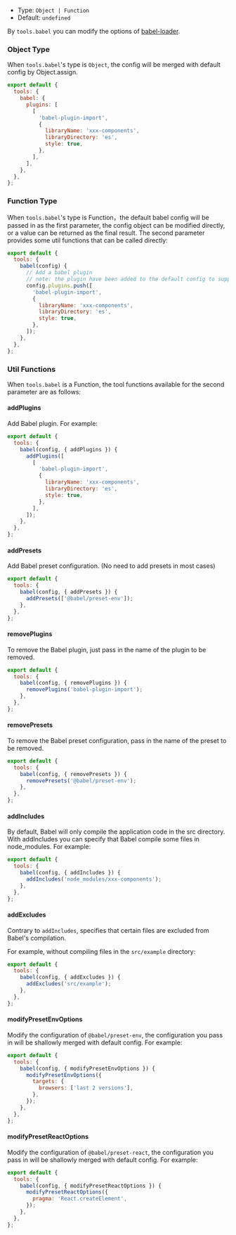 - Type: `Object | Function`
- Default: `undefined`

By `tools.babel` you can modify the options of [babel-loader](https://github.com/babel/babel-loader).

### Object Type

When `tools.babel`'s type is `Object`, the config will be merged with default config by Object.assign.

```js
export default {
  tools: {
    babel: {
      plugins: [
        [
          'babel-plugin-import',
          {
            libraryName: 'xxx-components',
            libraryDirectory: 'es',
            style: true,
          },
        ],
      ],
    },
  },
};
```

### Function Type

When `tools.babel`'s type is Function，the default babel config will be passed in as the first parameter, the config object can be modified directly, or a value can be returned as the final result. The second parameter provides some util functions that can be called directly:

```js
export default {
  tools: {
    babel(config) {
      // Add a babel plugin
      // note: the plugin have been added to the default config to support antd load on demand
      config.plugins.push([
        'babel-plugin-import',
        {
          libraryName: 'xxx-components',
          libraryDirectory: 'es',
          style: true,
        },
      ]);
    },
  },
};
```

### Util Functions

When `tools.babel` is a Function, the tool functions available for the second parameter are as follows:

#### addPlugins

Add Babel plugin. For example:

```js
export default {
  tools: {
    babel(config, { addPlugins }) {
      addPlugins([
        [
          'babel-plugin-import',
          {
            libraryName: 'xxx-components',
            libraryDirectory: 'es',
            style: true,
          },
        ],
      ]);
    },
  },
};
```

#### addPresets

Add Babel preset configuration. (No need to add presets in most cases)

```js
export default {
  tools: {
    babel(config, { addPresets }) {
      addPresets(['@babel/preset-env']);
    },
  },
};
```

#### removePlugins

To remove the Babel plugin, just pass in the name of the plugin to be removed.

```js
export default {
  tools: {
    babel(config, { removePlugins }) {
      removePlugins('babel-plugin-import');
    },
  },
};
```

#### removePresets

To remove the Babel preset configuration, pass in the name of the preset to be removed.

```js
export default {
  tools: {
    babel(config, { removePresets }) {
      removePresets('@babel/preset-env');
    },
  },
};
```

#### addIncludes

By default, Babel will only compile the application code in the src directory. With addIncludes you can specify that Babel compile some files in node_modules. For example:

```js
export default {
  tools: {
    babel(config, { addIncludes }) {
      addIncludes('node_modules/xxx-components');
    },
  },
};
```

#### addExcludes

Contrary to `addIncludes`, specifies that certain files are excluded from Babel's compilation.

For example, without compiling files in the `src/example` directory:

```js
export default {
  tools: {
    babel(config, { addExcludes }) {
      addExcludes('src/example');
    },
  },
};
```

#### modifyPresetEnvOptions

Modify the configuration of `@babel/preset-env`, the configuration you pass in will be shallowly merged with default config. For example:

```js
export default {
  tools: {
    babel(config, { modifyPresetEnvOptions }) {
      modifyPresetEnvOptions({
        targets: {
          browsers: ['last 2 versions'],
        },
      });
    },
  },
};
```

#### modifyPresetReactOptions

Modify the configuration of `@babel/preset-react`, the configuration you pass in will be shallowly merged with default config. For example:

```js
export default {
  tools: {
    babel(config, { modifyPresetReactOptions }) {
      modifyPresetReactOptions({
        pragma: 'React.createElement',
      });
    },
  },
};
```
